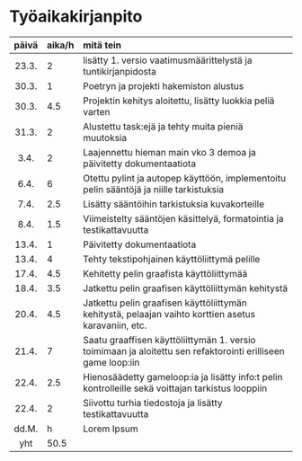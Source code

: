 # Työaikakirjanpito

| päivä | aika/h | mitä tein  |
| :----:|:-----| :-----|
| 23.3. | 2    | lisätty 1. versio vaatimusmäärittelystä ja tuntikirjanpidosta |
| 30.3. | 1  | Poetryn ja projekti hakemiston alustus |
| 30.3. | 4.5  | Projektin kehitys aloitettu, lisätty luokkia peliä varten |
| 31.3. | 2  | Alustettu task:ejä ja tehty muita pieniä muutoksia |
| 3.4. | 2  | Laajennettu hieman main vko 3 demoa ja päivitetty dokumentaatiota |
| 6.4. | 6  | Otettu pylint ja autopep käyttöön, implementoitu pelin sääntöjä ja niille tarkistuksia |
| 7.4. | 2.5  | Lisätty sääntöihin tarkistuksia kuvakorteille |
| 8.4. | 1.5  | Viimeistelty sääntöjen käsittelyä, formatointia ja testikattavuutta |
| 13.4. | 1  | Päivitetty dokumentaatiota |
| 13.4. | 4  | Tehty tekstipohjainen käyttöliittymä pelille |
| 17.4. | 4.5  | Kehitetty pelin graafista käyttöliittymää |
| 18.4. | 3.5  | Jatkettu pelin graafisen käyttöliittymän kehitystä |
| 20.4. | 4.5    | Jatkettu pelin graafisen käyttöliittymän kehitystä, pelaajan vaihto korttien asetus karavaniin, etc. |
| 21.4. | 7    | Saatu graaffisen käyttöliittymän 1. versio toimimaan ja aloitettu sen refaktorointi erilliseen game loop:iin |
| 22.4. | 2.5    | Hienosäädetty gameloop:ia ja lisätty info:t pelin kontrolleille sekä voittajan tarkistus looppiin |
| 22.4. | 2    | Siivottu turhia tiedostoja ja lisätty testikattavuutta |
| dd.M. | h    | Lorem Ipsum |
| yht   | 50.5   | | 
